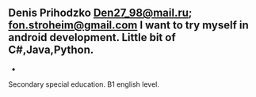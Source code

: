 Denis Prihodzko
Den27_98@mail.ru; fon.stroheim@gmail.com
I want to try myself in android development.
Little bit of C#,Java,Python.
-
-
Secondary special education.
B1 english level.
